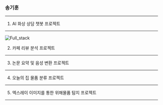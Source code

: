 ### 송기훈
---

1. AI 화상 상담 챗봇 프로젝트
---
![Full_stack](https://github.com/Kihoon9498/Kihoon9498/assets/121469546/cf0a56d5-3c4e-4fa8-9a91-7e89653a46de)

2. 카페 리뷰 분석 프로젝트
---


3. 논문 요약 및 음성 변환 프로젝트
---


4. 오늘의 집 물품 분류 프로젝트
---


5. 엑스레이 이미지를 통한 위해물품 탐지 프로젝트
---



<!--
**Kihoon9498/Kihoon9498** is a ✨ _special_ ✨ repository because its `README.md` (this file) appears on your GitHub profile.

Here are some ideas to get you started:

- 🔭 I’m currently working on ...
- 🌱 I’m currently learning ...
- 👯 I’m looking to collaborate on ...
- 🤔 I’m looking for help with ...
- 💬 Ask me about ...
- 📫 How to reach me: ...
- 😄 Pronouns: ...
- ⚡ Fun fact: ...
-->
